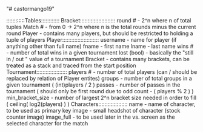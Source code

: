 "# castormango19"

::::::::::::Tables::::::::::::
Bracket:::::::::::::::::::::::
    round #     - 2^n where n of total tuples
    Match #     - from 0 -> 2^n where n is the total rounds minus the current round
    Player      - contains many players, but should be restricted to holding a tuple of players
Player::::::::::::::::::::::::
    username    - name for player (if anything other than full name)
    fname       - first name
    lname       - last name
    wins #      - number of total wins in a given tournament
    lost (bool) - basically the "still in / out " value of a tournament
    Bracket     - contains many brackets, can be treated as a stack and traced from the start position
Tournament::::::::::::::::::::
    players #           - number of total players (can / should be replaced by relation of Player entites)
    groups              - number of total groups in a given tournament ( (int)players / 2 )
    passes              - number of passes in the tournament ( should only be first round due to odd count - ( players % 2 ) )
    min_bracket_size    - number of largest 2^n bracket size needed in order to fill ( ceiling( log2(players) ) )
Characters:::::::::::::::::::
    name        - name of character, to be used as primary key
    image       - small headshot of character (stock counter image)
    image_full  - to be used later in the vs. screen as the selected character for the match